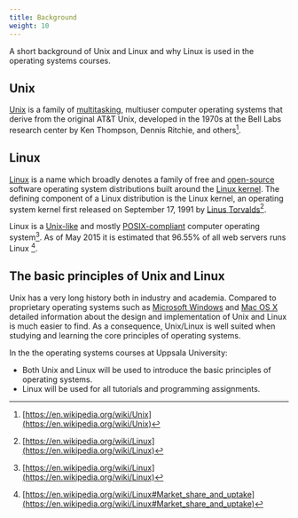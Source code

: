 ```yaml
---
title: Background
weight: 10
---
```


A short background of Unix and Linux and why Linux is used in the operating
systems courses. 

## Unix

[Unix](https://en.wikipedia.org/wiki/Unix) is a family of [multitasking][multitasking],
multiuser computer operating systems that derive from the original AT&T Unix,
developed in the 1970s at the Bell Labs research center by Ken Thompson, Dennis
Ritchie, and others[^unix].

[^unix]: [https://en.wikipedia.org/wiki/Unix](https://en.wikipedia.org/wiki/Unix)

[multitasking]: https://en.wikipedia.org/wiki/Computer_multitasking

## Linux

[Linux](https://en.wikipedia.org/wiki/Linux) is a name which broadly denotes a
family of free and [open-source](https://en.wikipedia.org/wiki/Open-source_software) software operating system distributions built
around the [Linux kernel](https://en.wikipedia.org/wiki/Linux_kernel). The defining component of a Linux distribution is the
Linux kernel, an operating system kernel first released on September 17,
1991 by [Linus Torvalds](https://en.wikipedia.org/wiki/Linus_Torvalds)[^linux].

Linux is a [Unix-like](https://en.wikipedia.org/wiki/Unix-like) and
mostly [POSIX-compliant](https://en.wikipedia.org/wiki/POSIX) computer operating
system[^linux]. As of May 2015 it is estimated that 96.55% of all web servers
runs Linux [^linux-market-share]. 

[^linux]: [https://en.wikipedia.org/wiki/Linux](https://en.wikipedia.org/wiki/Linux)

[^linux-market-share]:
    [https://en.wikipedia.org/wiki/Linux#Market_share_and_uptake](https://en.wikipedia.org/wiki/Linux#Market_share_and_uptake)
    
## The basic principles of Unix and Linux

Unix has a very long history both in industry and academia. Compared to proprietary
operating systems such
as [Microsoft Windows](https://en.wikipedia.org/wiki/Microsoft_Windows)
and [Mac OS X](https://en.wikipedia.org/wiki/MacOS) detailed information about
the design and implementation of Unix and Linux is much easier to find.
As a consequence, Unix/Linux is well suited when studying and learning the core
principles of operating systems. 

In the the operating systems courses at Uppsala University:

- Both Unix and Linux will be used to introduce
  the basic principles of operating systems. 
- Linux will be used for all tutorials and programming assignments. 


